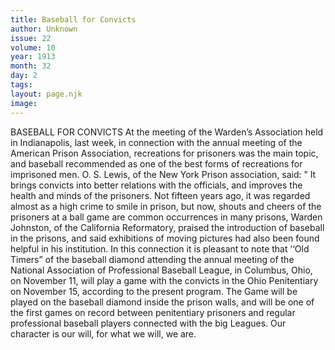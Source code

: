 ```yaml
---
title: Baseball for Convicts
author: Unknown
issue: 22
volume: 10
year: 1913
month: 32
day: 2
tags:
layout: page.njk
image:
---
```

BASEBALL FOR CONVICTS    At the meeting of the Warden’s Association held in Indianapolis, last week, in connection with the annual meeting of the American Prison Association, recreations for prisoners was the main topic, and baseball recommended as one of the best forms of recreations for imprisoned men. O. S. Lewis, of the New York Prison association, said: ” It brings convicts into better relations with the officials, and improves the health and minds of the prisoners. Not fifteen years ago, it was regarded almost as a high crime to smile in prison, but now, shouts and cheers of the prisoners at a ball game are common occurrences in many prisons, Warden Johnston, of the California Reformatory, praised the introduction of baseball in the prisons, and said exhibitions of moving pictures had also been found helpful in his institution. In this connection it is pleasant to note that ‘‘Old Timers” of the baseball diamond attending the annual meeting of the National Association of Professional Baseball League, in Columbus, Ohio, on November 11, will play a game with the convicts in the Ohio Penitentiary on November 15, according to the present program. The Game will be played on the baseball diamond inside the prison walls, and will be one of the first games on record between penitentiary prisoners and regular professional baseball players connected with the big Leagues. Our character is our will, for what we will, we are. 

